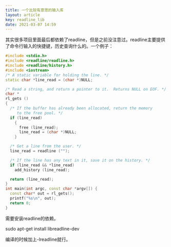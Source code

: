 ```yaml
---
title: 一个比较有意思的输入库
layout: article
key: readline_lib
date: 2021-03-07 14:59
---
```


其实很多项目里面最后都依赖了readline，但是之前没注意过。readline主要提供了命令行输入的快捷键，历史查询什么的。一个例子：

```cpp
#include <stdio.h>
#include <readline/readline.h>
#include <readline/history.h>
#include <iostream>
/* A static variable for holding the line. */
static char *line_read = (char *)NULL;

/* Read a string, and return a pointer to it.  Returns NULL on EOF. */
char *
rl_gets ()
{
  /* If the buffer has already been allocated, return the memory
     to the free pool. */
  if (line_read)
    {
      free (line_read);
      line_read = (char *)NULL;
    }

  /* Get a line from the user. */
  line_read = readline ("");

  /* If the line has any text in it, save it on the history. */
  if (line_read && *line_read)
    add_history (line_read);

  return (line_read);
}
int main(int argc, const char *argv[]) {
  const char* out = rl_gets();
  printf("%s\n", out);
  return 0;
}
```

需要安装readline的依赖。

sudo apt-get install libreadline-dev

编译的时候加上-lreadline就行。